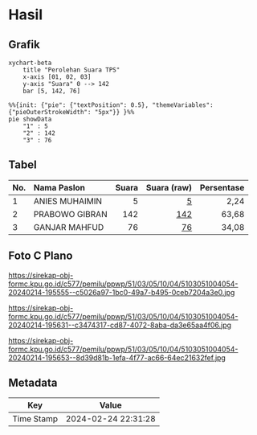 # Hasil

## Grafik

```mermaid
xychart-beta
    title "Perolehan Suara TPS"
    x-axis [01, 02, 03]
    y-axis "Suara" 0 --> 142
    bar [5, 142, 76]
```

```mermaid
%%{init: {"pie": {"textPosition": 0.5}, "themeVariables": {"pieOuterStrokeWidth": "5px"}} }%%
pie showData
    "1" : 5
    "2" : 142
    "3" : 76
```

## Tabel

| No. | Nama Paslon    | Suara | Suara (raw) | Persentase |
|:--- |:-------------- | -----:| -----------:| ----------:|
| 1   | ANIES MUHAIMIN | 5     | [5][p-1]    | 2,24       |
| 2   | PRABOWO GIBRAN | 142   | [142][p-2]  | 63,68      |
| 3   | GANJAR MAHFUD  | 76    | [76][p-3]   | 34,08      |


[p-1]: https://github.com/gigit-pemilu/pemilu-2024-51-bali/blob/main/pilpres/hitung-suara/sub/51-bali/sub/03-badung/sub/05-kuta-selatan/sub/1004-benoa/sub/054-tps/sub/paslon-1.txt
[p-2]: https://github.com/gigit-pemilu/pemilu-2024-51-bali/blob/main/pilpres/hitung-suara/sub/51-bali/sub/03-badung/sub/05-kuta-selatan/sub/1004-benoa/sub/054-tps/sub/paslon-2.txt
[p-3]: https://github.com/gigit-pemilu/pemilu-2024-51-bali/blob/main/pilpres/hitung-suara/sub/51-bali/sub/03-badung/sub/05-kuta-selatan/sub/1004-benoa/sub/054-tps/sub/paslon-3.txt

## Foto C Plano

https://sirekap-obj-formc.kpu.go.id/c577/pemilu/ppwp/51/03/05/10/04/5103051004054-20240214-195555--c5026a97-1bc0-49a7-b495-0ceb7204a3e0.jpg

https://sirekap-obj-formc.kpu.go.id/c577/pemilu/ppwp/51/03/05/10/04/5103051004054-20240214-195631--c3474317-cd87-4072-8aba-da3e65aa4f06.jpg

https://sirekap-obj-formc.kpu.go.id/c577/pemilu/ppwp/51/03/05/10/04/5103051004054-20240214-195653--8d39d81b-1efa-4f77-ac66-64ec21632fef.jpg


## Metadata

| Key        | Value               |
| ---------- | ------------------- |
| Time Stamp | 2024-02-24 22:31:28 |



